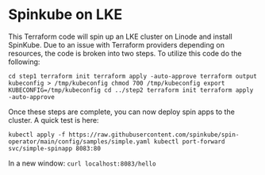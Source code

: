 # Spinkube on LKE
This Terraform code will spin up an LKE cluster on Linode and install SpinKube. Due to an issue with Terraform providers depending on resources, the code is broken into two steps. To utilize this code do the following:

`
cd step1
terraform init
terraform apply -auto-approve
terraform output kubeconfig > /tmp/kubeconfig
chmod 700 /tmp/kubeconfig
export KUBECONFIG=/tmp/kubeconfig
cd ../step2
terraform init
terraform apply -auto-approve
`

Once these steps are complete, you can now deploy spin apps to the cluster. A quick test is here:

`
kubectl apply -f https://raw.githubusercontent.com/spinkube/spin-operator/main/config/samples/simple.yaml
kubectl port-forward svc/simple-spinapp 8083:80
`

In a new window:
`
curl localhost:8083/hello
`